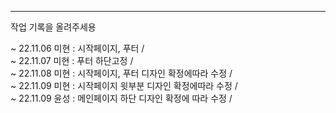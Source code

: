 *****
작업 기록을 올려주세용  
  
~ 22.11.06 미현 : 시작페이지, 푸터 /  
~ 22.11.07 미현 : 푸터 하단고정 /  
~ 22.11.08 미현 : 시작페이지, 푸터 디자인 확정에따라 수정 /  
~ 22.11.09 미현 : 시작페이지 윗부분 디자인 확정에따라 수정 /  
~ 22.11.09 윤성 : 메인페이지 하단 디자인 확정에 따라 수정 /
